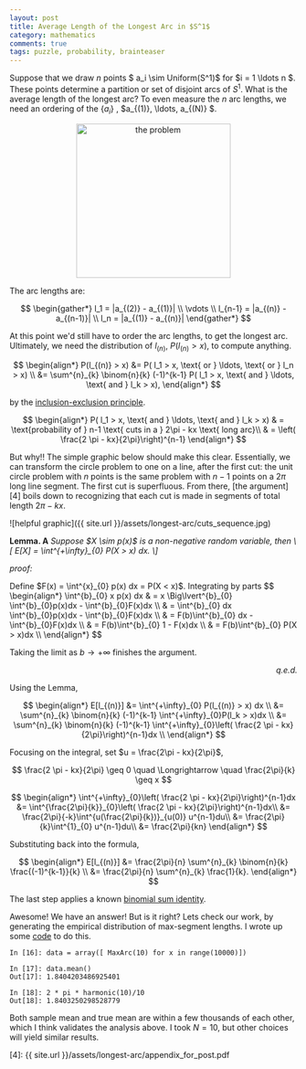 ```yaml
---
layout: post
title: Average Length of the Longest Arc in $S^1$
category: mathematics 
comments: true
tags: puzzle, probability, brainteaser
---
```


Suppose that we draw $n$ points $ a_i \sim Uniform(S^1)$ for $i = 1 \ldots n $. These points determine a partition or set of disjoint arcs of $S^1$. What is the average length of the longest arc? To even measure the $n$ arc lengths, we need an ordering of the <MTMarkdownOptions output='raw'> $\{ a_i \}$ </MTMarkdownOptions>, <MTMarkdownOptions output='raw'>$a_{(1)}, \ldots, a_{(N)} $</MTMarkdownOptions>.

<p align="center"><img src="{{ site.url }}/assets/longest-arc/cuts_circle.jpg" alt="the problem" width="270" height="270"/></p>
The arc lengths are: <!--more-->

$$
\begin{gather*}
    l_1 = |a_{(2)} - a_{(1)}| \\
            \vdots \\
    l_{n-1} = |a_{(n)} - a_{(n-1)}| \\
    l_n = |a_{(1)} - a_{(n)}|
\end{gather*}
$$

At this point we'd still have to order the arc lengths, to get the longest arc. Ultimately, we need the distribution of <MTMarkdownOptions output='raw'> $l_{(n)}$, $P(l_{(n)} > x)$</MTMarkdownOptions>, to compute anything. <!--more--> 

$$
\begin{align*}
P(l_{(n)} > x) &= P( l_1 > x, \text{ or } \ldots, \text{ or } l_n > x) \\
               &= \sum^{n}_{k} \binom{n}{k} (-1)^{k-1} P( l_1 > x, \text{ and } \ldots, \text{ and } l_k > x),
\end{align*}
$$

by the [inclusion-exclusion principle][1].

$$
\begin{align*}
    P( l_1 > x, \text{ and } \ldots, \text{ and } l_k > x) & = \text{probability of } n-1 \text{ cuts in a } 2\pi - kx \text{ long arc}\\
        & = \left( \frac{2 \pi - kx}{2\pi}\right)^{n-1}
\end{align*}
$$

But why!! The simple graphic below should make this clear. Essentially, we can transform the circle problem to 
one on a line, after the first cut: the unit circle problem with $n$ points is the same problem with $n-1$ points
on a $2 \pi$ long line segment. The first cut is superfluous. From there, [the argument][4] boils down to recognizing that 
each cut is made in segments of total length <MTMarkdownOptions output='raw'> $2\pi - kx$</MTMarkdownOptions>.

![helpful graphic]({{ site.url }}/assets/longest-arc/cuts_sequence.jpg)
 
<p><strong>Lemma. A</strong> <em>Suppose $X \sim p(x)$ is a non-negative random variable, then
\[
    E[X] = \int^{+\infty}_{0} P(X > x) dx.
\]
</em></p>
<p><em>proof:</em></p>
Define $F(x) = \int^{x}_{0} p(x) dx = P(X < x)$. Integrating by parts
$$
\begin{align*}
    \int^{b}_{0} x p(x) dx & = x \Big\lvert^{b}_{0} \int^{b}_{0}p(x)dx - \int^{b}_{0}F(x)dx \\
            & = \int^{b}_{0} dx \int^{b}_{0}p(x)dx - \int^{b}_{0}F(x)dx \\
    & = F(b)\int^{b}_{0} dx - \int^{b}_{0}F(x)dx \\
    & = F(b)\int^{b}_{0} 1 - F(x)dx \\
    & = F(b)\int^{b}_{0} P(X > x)dx \\
\end{align*}
$$	

Taking the limit as $b \longrightarrow + \infty$ finishes the argument.

<div align="right">
	<p><em>q.e.d.</em></p>
</div>

Using the Lemma, 

$$
\begin{align*}
    E[l_{(n)}] &= \int^{+\infty}_{0} P(l_{(n)} > x) dx \\
               &= \sum^{n}_{k} \binom{n}{k} (-1)^{k-1} \int^{+\infty}_{0}P(l_k > x)dx \\
               &= \sum^{n}_{k} \binom{n}{k} (-1)^{k-1} \int^{+\infty}_{0}\left( \frac{2 \pi - kx}{2\pi}\right)^{n-1}dx \\
\end{align*}
$$

Focusing on the integral, set $u = \frac{2\pi - kx}{2\pi}$, 

$$
    \frac{2 \pi - kx}{2\pi} \geq 0 \quad \Longrightarrow \quad \frac{2\pi}{k} \geq x
$$


$$
\begin{align*}
    \int^{+\infty}_{0}\left( \frac{2 \pi - kx}{2\pi}\right)^{n-1}dx &= \int^{\frac{2\pi}{k}}_{0}\left( \frac{2 \pi - kx}{2\pi}\right)^{n-1}dx\\
    &= \frac{2\pi}{-k}\int^{u(\frac{2\pi}{k})}_{u(0)} u^{n-1}du\\
    &= \frac{2\pi}{k}\int^{1}_{0} u^{n-1}du\\
    &= \frac{2\pi}{kn}
\end{align*}
$$

Substituting back into the formula,

$$
\begin{align*}
     E[l_{(n)}] &= \frac{2\pi}{n} \sum^{n}_{k} \binom{n}{k} \frac{(-1)^{k-1}}{k} \\
                &= \frac{2\pi}{n} \sum^{n}_{k} \frac{1}{k}.
\end{align*}
$$

The last step applies a known [binomial sum identity][2]. 

Awesome! We have an answer! But is it right? Lets check our work, by generating the
empirical distribution of max-segment lengths. I wrote up some [code][3] to do this. 

	In [16]: data = array([ MaxArc(10) for x in range(10000)])

	In [17]: data.mean()
	Out[17]: 1.8404203486925401

	In [18]: 2 * pi * harmonic(10)/10
	Out[18]: 1.8403250298528779

Both sample mean and true mean are within a few thousands of each other, which I think validates the analysis above. I took $N = 10$, but other choices will yield similar results.  

[1]: http://en.wikipedia.org/wiki/Inclusion%E2%80%93exclusion_principle#Special_case
[2]: http://en.wikipedia.org/wiki/Harmonic_number#Calculation
[3]: https://gist.github.com/arvsrao/fdceb1ec794a8796a991
[4]: {{ site.url }}/assets/longest-arc/appendix_for_post.pdf